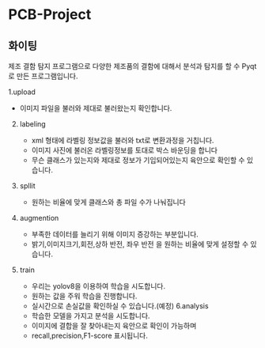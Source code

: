 # PCB-Project
<h2>화이팅</h2>
제조 결함 탐지 프로그램으로 다양한 제조품의 결함에 대해서 분석과 탐지를 할 수 Pyqt로 만든 프로그램입니다.

1.upload 
  -  이미지 파일을 불러와 제대로 불러왔는지 확인합니다.

2. labeling
   - xml 형태에 라벨링 정보값을 불러와 txt로 변환과정을 거칩니다.
   - 이미지 사진에 불러온 라벨링정보를 토대로 박스 바운딩을 합니다
   - 무슨 클래스가 있는지와 제대로 정보가 기입되어있는지 육안으로 확인할 수 있습니다.
3. spllit
   - 원하는 비율에 맞게 클래스와 총 파일 수가 나눠집니다

4. augmention
    - 부족한 데이터를 늘리기 위해 이미지 증강하는 부분입니다.
    - 밝기,이미지크기,회전,상하 반전, 좌우 반전 을 원하는 비율에 맞게 설정할 수 있습니다.
  
5. train
    - 우리는 yolov8을 이용하여 학습을 시도합니다.
    - 원하는 값을 주워 학습을 진행합니다.
    - 실시간으로 손실값을 확인하실 수 있습니다.(예정)
6.analysis
   - 학습한 모델을 가지고 분석을 시도합니다.
   - 이미지에 결합을 잘 찾아내는지 육안으로 확인이 가능하며
   - recall,precision,F1-score 표시됩니다.
   
  
